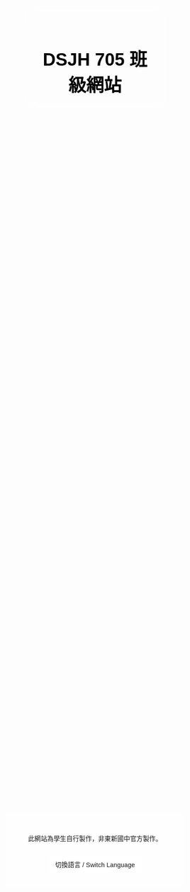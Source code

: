 <html lang="zh-Hant">
<head>
  <meta charset="UTF-8" />
  <meta name="viewport" content="width=device-width, initial-scale=1.0" />
  <title>DSJH 705 班級網站</title>
  <link href="https://fonts.googleapis.com/css2?family=Noto+Sans+TC:wght@400;700&display=swap" rel="stylesheet">
  <style>
    * {
      box-sizing: border-box;
      font-family: 'Noto Sans TC', sans-serif;
      margin: 0;
      padding: 0;
      scroll-behavior: smooth;
    }

    body {
      background-image: url('https://images.unsplash.com/photo-1506744038136-46273834b3fb');
      background-size: cover;
      background-position: center;
      min-height: 100vh;
      color: #333;
    }

    header {
      backdrop-filter: blur(16px) saturate(180%);
      -webkit-backdrop-filter: blur(16px) saturate(180%);
      background-color: rgba(255, 255, 255, 0.3);
      border-radius: 16px;
      border: 1px solid rgba(255, 255, 255, 0.125);
      text-align: center;
      padding: 2rem;
      margin: 2rem;
      color: #000;
    }

    h1 {
      font-size: 2.5rem;
    }

    .section {
      max-width: 1000px;
      margin: 4rem auto;
      background: rgba(255, 255, 255, 0.85);
      padding: 2rem;
      border-radius: 12px;
      box-shadow: 0 4px 10px rgba(0,0,0,0.2);
      opacity: 0;
      transform: translateY(50px);
      transition: all 1s ease;
      overflow-x: auto;
    }

    .section.visible {
      opacity: 1;
      transform: translateY(0);
    }

    footer {
      text-align: center;
      padding: 2rem;
      background-color: rgba(255,255,255,0.8);
      font-size: 0.9rem;
      margin-top: 2rem;
    }

    .lang-switcher {
      background: rgba(255,255,255,0.8);
      padding: 0.5rem 1rem;
      border-radius: 8px;
      cursor: pointer;
      display: inline-block;
      margin-top: 1rem;
    }

    table {
      border-collapse: collapse;
      margin: 0 auto;
      margin-top: 1rem;
      min-width: 1000px;
    }

    th, td {
      border: 1px solid #999;
      padding: 10px;
      text-align: center;
      white-space: nowrap;
    }

    th {
      background-color: #f0f0f0;
    }

    ul {
      list-style: none;
      padding: 0;
      margin-top: 1.5rem;
      text-align: center;
    }

    ul li {
      margin: 0.5rem 0;
    }

    .section h2 {
      text-align: center;
      margin-bottom: 1.5rem;
    }

    .section p {
      text-align: center;
    }
  </style>
</head>
<body>
  <header>
    <h1 id="title">DSJH 705 班級網站</h1>
  </header>

  <section class="section zh" id="schedule">
    <h2>課表</h2>
    <table>
      <thead>
        <tr>
          <th>星期</th>
          <th>第一節</th>
          <th>第二節</th>
          <th>第三節</th>
          <th>第四節</th>
          <th>中午</th>
          <th>第五節</th>
          <th>第六節</th>
          <th>第七節</th>
          <th>第八節</th>
        </tr>
      </thead>
      <tbody>
        <tr><td>星期一</td><td>閱讀</td><td>表演</td><td>國文</td><td>數學</td><td>午餐/午休</td><td>自然科學</td><td>家政</td><td>生活科技</td><td>英文複習</td></tr>
        <tr><td>星期二</td><td>健康</td><td>體育</td><td>童軍</td><td>國文</td><td>午餐/午休</td><td>音樂</td><td>作家</td><td>數學</td><td>數學複習</td></tr>
        <tr><td>星期三</td><td>閩南語</td><td>自然科學</td><td>輔導</td><td>地理</td><td>午餐/午休</td><td>視覺</td><td>國文</td><td>英文</td><td>國文複習</td></tr>
        <tr><td>星期四</td><td>國文</td><td>FUN學</td><td>數學</td><td>自然科學</td><td>午餐/午休</td><td>資訊科技</td><td>歷史</td><td>英文</td><td>自然複習</td></tr>
        <tr><td>星期五</td><td>英文</td><td>國文</td><td>公民</td><td>體育</td><td>午餐/午休</td><td>班會</td><td>數學</td><td>社團</td><td>社團</td></tr>
      </tbody>
    </table>
  </section>

  <section class="section zh" id="officers">
    <h2>班級幹部</h2>
    <ul>
      <li>班長：12號</li>
      <li>副班長：2號</li>
      <li>風紀股長：21號</li>
      <li>副風紀股長：3號</li>
      <li>總務股長：24號</li>
      <li>副總務股長：23號</li>
      <li>衛生股長：17號</li>
      <li>學藝股長：7號</li>
      <li>導師秘書：N/A</li>
      <li>午餐股長：5號</li>
      <li>輔導股長：10號</li>
      <li>康樂股長：18號</li>
    </ul>
  </section>

  <section class="section zh" id="important">
    <h2>重要事項</h2>
    <p>目前無內容。</p>
  </section>

  <section class="section zh" id="photos">
    <h2>班級照片</h2>
    <p>目前無內容。</p>
  </section>

  <section class="section en" style="display:none">
    <h2>Class Schedule</h2>
    <table>
      <thead>
        <tr>
          <th>Day</th>
          <th>Period 1</th>
          <th>Period 2</th>
          <th>Period 3</th>
          <th>Period 4</th>
          <th>Lunch</th>
          <th>Period 5</th>
          <th>Period 6</th>
          <th>Period 7</th>
          <th>Period 8</th>
        </tr>
      </thead>
      <tbody>
        <tr><td>Monday</td><td>Reading</td><td>Performance</td><td>Chinese</td><td>Math</td><td>Lunch Break</td><td>Science</td><td>Home Ec</td><td>Tech</td><td>English Review</td></tr>
        <tr><td>Tuesday</td><td>Health</td><td>PE</td><td>Scouts</td><td>Chinese</td><td>Lunch Break</td><td>Music</td><td>Author</td><td>Math</td><td>Math Review</td></tr>
        <tr><td>Wednesday</td><td>Min Nan</td><td>Science</td><td>Counseling</td><td>Geography</td><td>Lunch Break</td><td>Visual Arts</td><td>Chinese</td><td>English</td><td>Chinese Review</td></tr>
        <tr><td>Thursday</td><td>Chinese</td><td>FUN Learning</td><td>Math</td><td>Science</td><td>Lunch Break</td><td>IT</td><td>History</td><td>English</td><td>Science Review</td></tr>
        <tr><td>Friday</td><td>English</td><td>Chinese</td><td>Civics</td><td>PE</td><td>Lunch Break</td><td>Class Meeting</td><td>Math</td><td>Club</td><td>Club</td></tr>
      </tbody>
    </table>
  </section>

  <section class="section en" style="display:none">
    <h2>Class Officers</h2>
    <ul>
      <li>Class Leader: No. 12</li>
      <li>Vice Leader: No. 2</li>
      <li>Discipline Leader: No. 21</li>
      <li>Vice Discipline: No. 3</li>
      <li>General Affairs Leader: No. 24</li>
      <li>Vice General Affairs: No. 23</li>
      <li>Health Leader: No. 17</li>
      <li>Arts Leader: No. 7</li>
      <li>Teacher Secretary: N/A</li>
      <li>Lunch Leader: No. 5</li>
      <li>Counseling Leader: No. 10</li>
      <li>Recreation Leader: No. 18</li>
    </ul>
  </section>

  <section class="section en" style="display:none">
    <h2>Important Announcements</h2>
    <p>No content at the moment.</p>
  </section>

  <section class="section en" style="display:none">
    <h2>Class Photos</h2>
    <p>No content at the moment.</p>
  </section>

  <footer>
    <p id="footer-text">此網站為學生自行製作，非東新國中官方製作。</p>
    <div class="lang-switcher" onclick="toggleLang()">切換語言 / Switch Language</div>
  </footer>

  <script>
    const sections = document.querySelectorAll('.section');
    const observer = new IntersectionObserver(entries => {
      entries.forEach(entry => {
        if (entry.isIntersecting) {
          entry.target.classList.add('visible');
        }
      });
    }, {
      threshold: 0.1
    });

    sections.forEach(section => {
      observer.observe(section);
    });

    let currentLang = 'zh';
    function toggleLang() {
      const zhSections = document.querySelectorAll('.zh');
      const enSections = document.querySelectorAll('.en');
      const title = document.querySelector('#title');
      const footer = document.querySelector('#footer-text');

      if (currentLang === 'zh') {
        zhSections.forEach(s => s.style.display = 'none');
        enSections.forEach(s => s.style.display = 'block');
        title.textContent = 'DSJH 705 Class Website';
        footer.textContent = 'This website is created by students and not officially affiliated with Dongxin Junior High School.';
        currentLang = 'en';
      } else {
        zhSections.forEach(s => s.style.display = 'block');
        enSections.forEach(s => s.style.display = 'none');
        title.textContent = 'DSJH 705 班級網站';
        footer.textContent = '此網站為學生自行製作，非東新國中官方製作。';
        currentLang = 'zh';
      }
    }
  </script>
</body>
</html>
